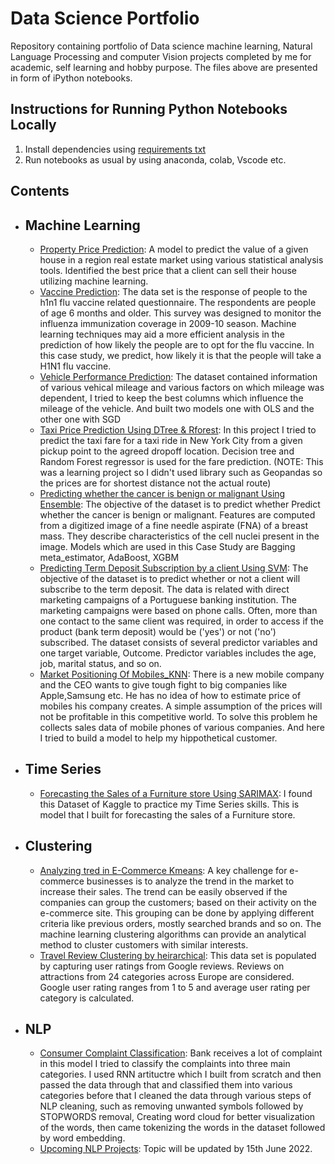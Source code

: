 # Data Science Portfolio

Repository containing portfolio of Data science machine learning, Natural Language Processing and computer Vision projects completed by me for academic, self learning and hobby purpose. The files above are presented in form of iPython notebooks.


## Instructions for Running Python Notebooks Locally

1. Install dependencies using [requirements txt](/requirements.txt)
2. Run notebooks as usual by using anaconda, colab, Vscode etc.

## Contents

* ## Machine Learning
  - [Property Price Prediction](/ML%20micro%20Projects/USING_OLS_Property%20Price%20Prediction%20Case%20Study.ipynb): A model to predict the value of a given house in a region real estate market using various statistical analysis tools. Identified the best price that a client can sell their house utilizing machine learning.
  - [Vaccine Prediction](/ML%20micro%20Projects/Vaccine%20Usage%20Prediction_using_Logistic_Regg.ipynb): The data set is the response of people to the h1n1 flu vaccine related questionnaire. The respondents are people of age 6 months and older. This survey was designed to monitor the influenza immunization coverage in 2009-10 season. Machine learning techniques may aid a more efficient analysis in the prediction of how likely the people are to opt for the flu vaccine. In this case study, we predict, how likely it is that the people will take a H1N1 flu vaccine.
  - [Vehicle Performance Prediction](/ML%20micro%20Projects/Vehicle_performance_using_SGD.ipynb): The dataset contained information of various vehical mileage and various factors on which mileage was dependent, I tried to keep the best columns which influence the mileage of the vehicle. And built two models one with OLS and the other one with SGD
  - [Taxi Price Prediction Using DTree & Rforest](/ML%20micro%20Projects/Rforest_Taxi%20Fare%20Prediction.ipynb): In this project I tried to predict the taxi fare for a taxi ride in New York City from a given pickup point to the agreed dropoff location. Decision tree and Random Forest regressor is used for the fare prediction. (NOTE: This was a learning project so I didn't used library such as Geopandas so the prices are for shortest distance not the actual route)
  - [Predicting whether the cancer is benign or malignant Using Ensemble](/ML%20micro%20Projects/Ensemble_learning_case_study.ipynb): The objective of the dataset is to predict whether Predict whether the cancer is benign or malignant. Features are computed from a digitized image of a fine needle aspirate (FNA) of a breast mass. They describe characteristics of the cell nuclei present in the image. Models which are used in this Case Study are Bagging meta_estimator, AdaBoost, XGBM
  - [Predicting Term Deposit Subscription by a client Using SVM](/ML%20micro%20Projects/SVM_Case_Study.ipynb): The objective of the dataset is to predict whether or not a client will subscribe to the term deposit. The data is related with direct marketing campaigns of a Portuguese banking institution. The marketing campaigns were based on phone calls. Often, more than one contact to the same client was required, in order to access if the product (bank term deposit) would be ('yes') or not ('no') subscribed. The dataset consists of several predictor variables and one target variable, Outcome. Predictor variables includes the age, job, marital status, and so on.
  - [Market Positioning Of Mobiles_KNN](/ML%20micro%20Projects/USING_KNN_Market%20Positioning%20Of%20Mobile.ipynb): There is a new mobile company and the CEO wants to give tough fight to big companies like Apple,Samsung etc. He has no idea of how to estimate price of mobiles his company creates. A simple assumption of the prices will not be profitable in this competitive world. To solve this problem he collects sales data of mobile phones of various companies. And here I tried to build a model to help my hippothetical customer.


* ## Time Series
  - [Forecasting the Sales of a Furniture store Using SARIMAX](/ML%20micro%20Projects/TIME_SERIES_Sales_of_Furniture.ipynb): I found this Dataset of Kaggle to practice my Time Series skills. This is model that I built for forecasting the sales of a Furniture store.
 
* ## Clustering
  - [Analyzing tred in E-Commerce Kmeans](/Clustring_project/CLUSTRING_KMEANS.ipynb): A key challenge for e-commerce businesses is to analyze the trend in the market to increase their sales. The trend can be easily observed if the companies can group the customers; based on their activity on the e-commerce site. This grouping can be done by applying different criteria like previous orders, mostly searched brands and so on. The machine learning clustering algorithms can provide an analytical method to cluster customers with similar interests.
  - [Travel Review Clustering by heirarchical](/Clustring_project/HEIRARCHICAL_CLUSTERING_Travel%20Review%20Clustering.ipynb): This data set is populated by capturing user ratings from Google reviews. Reviews on attractions from 24 categories across Europe are considered. Google user rating ranges from 1 to 5 and average user rating per category is calculated.

* ## NLP
  - [Consumer Complaint Classification](/Customer_complain/Copy%20of%20consumer_complaint1.ipynb): Bank receives a lot of complaint in this model I tried to classify the complaints into three main categories. I used RNN artituctre which I built from scratch and then passed the data through that and classified them into various categories before that I cleaned the data through various steps of NLP cleaning, such as removing unwanted symbols followed by STOPWORDS removal, Creating word cloud for better visualization of the words, then came tokenizing the words in the dataset followed by word embedding.
  - [Upcoming NLP Projects](Data_science-Machinelearning-Deeplearning/NLP/): Topic will be updated by 15th June 2022. 



